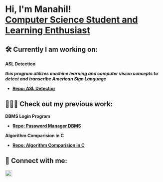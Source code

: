 <h1>Hi, I'm Manahil! <br/><a href="https://github.com/manahil-a">Computer Science Student and Learning Enthusiast </a>

<H2> 🛠 Currently I am working on:</H2>
 
<b>ASL Detection <b>

 <b> *this program utilizes machine learning and computer vision concepts to detect and transcribe American Sign Language* <b>
  - [Repo: ASL Detectior](actualLink)

<h2>👩🏻‍💻 Check out my previous work:</h2>

 <b>DBMS Login Program</b>
  - [Repo: Password Manager DBMS](actualLink)

<b>Algorithm Comparision in C</b>
  - [Repo: Algorithm Comparision in C](actualLink)
 

<h2> 🧩 Connect with me:</h2>

[<img align="left" alt="JoshMadakor | LinkedIn" width="22px" src="https://cdn.jsdelivr.net/npm/simple-icons@v3/icons/linkedin.svg" />][linkedin]

[linkedin]: https://www.linkedin.com/in/manahil-a8228422b/

<!--
**joshmadakor1/joshmadakor1** is a ✨ _special_ ✨ repository because its `README.md` (this file) appears on your GitHub profile.

Here are some ideas to get you started:

- 🔭 I’m currently working on ...
- 🌱 I’m currently learning ...
- 👯 I’m looking to collaborate on ...
- 🤔 I’m looking for help with ...
- 💬 Ask me about ...
- 📫 How to reach me: ...
- 😄 Pronouns: ...
- ⚡ Fun fact: ...
-->
